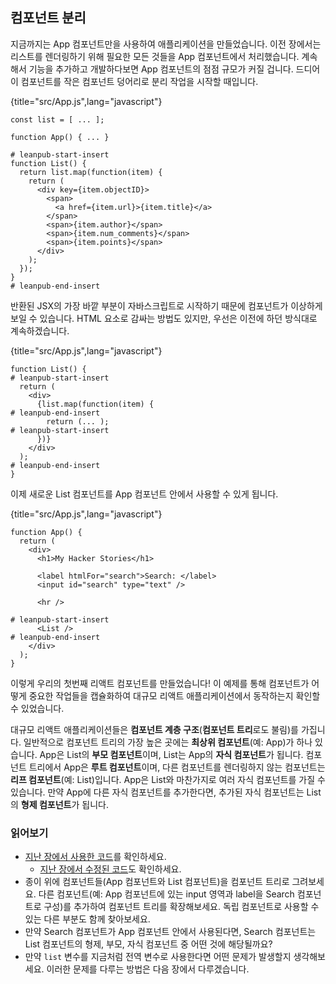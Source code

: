 ## 컴포넌트 분리

지금까지는 App 컴포넌트만을 사용하여 애플리케이션을 만들었습니다. 이전 장에서는 리스트를 렌더링하기 위해 필요한 모든 것들을 App 컴포넌트에서 처리했습니다. 계속해서 기능을 추가하고 개발하다보면 App 컴포넌트의 점점 규모가 커질 겁니다. 드디어 이 컴포넌트를 작은 컴포넌트 덩어리로 분리 작업을 시작할 때입니다.

{title="src/App.js",lang="javascript"}
~~~~~~~
const list = [ ... ];

function App() { ... }

# leanpub-start-insert
function List() {
  return list.map(function(item) {
    return (
      <div key={item.objectID}>
        <span>
          <a href={item.url}>{item.title}</a>
        </span>
        <span>{item.author}</span>
        <span>{item.num_comments}</span>
        <span>{item.points}</span>
      </div>
    );
  });
}
# leanpub-end-insert
~~~~~~~

반환된 JSX의 가장 바깥 부분이 자바스크립트로 시작하기 때문에 컴포넌트가 이상하게 보일 수 있습니다. HTML 요소로 감싸는 방법도 있지만, 우선은 이전에 하던 방식대로 계속하겠습니다.

{title="src/App.js",lang="javascript"}
~~~~~~~
function List() {
# leanpub-start-insert
  return (
    <div>
      {list.map(function(item) {
# leanpub-end-insert
        return (... );
# leanpub-start-insert
      })}
    </div>
  );
# leanpub-end-insert
}
~~~~~~~

이제 새로운 List 컴포넌트를 App 컴포넌트 안에서 사용할 수 있게 됩니다.

{title="src/App.js",lang="javascript"}
~~~~~~~
function App() {
  return (
    <div>
      <h1>My Hacker Stories</h1>

      <label htmlFor="search">Search: </label>
      <input id="search" type="text" />

      <hr />

# leanpub-start-insert
      <List />
# leanpub-end-insert
    </div>
  );
}
~~~~~~~

이렇게 우리의 첫번째 리액트 컴포넌트를 만들었습니다! 이 예제를 통해 컴포넌트가 어떻게 중요한 작업들을 캡슐화하여 대규모 리액트 애플리케이션에서 동작하는지 확인할 수 있었습니다.

대규모 리액트 애플리케이션들은 **컴포넌트 계층 구조**(**컴포넌트 트리**로도 불림)를 가집니다. 일반적으로 컴포넌트 트리의 가장 높은 곳에는 **최상위 컴포넌트**(예: App)가 하나 있습니다. App은 List의 **부모 컴포넌트**이며, List는 App의 **자식 컴포넌트**가 됩니다. 컴포넌트 트리에서 App은 **루트 컴포넌트**이며, 다른 컴포넌트를 렌더링하지 않는 컴포넌트는 **리프 컴포넌트**(예: List)입니다. App은 List와 마찬가지로 여러 자식 컴포넌트를 가질 수 있습니다. 만약 App에 다른 자식 컴포넌트를 추가한다면, 추가된 자식 컴포넌트는 List의 **형제 컴포넌트**가 됩니다.

### 읽어보기

* [지난 장에서 사용한 코드](https://codesandbox.io/s/github/the-road-to-learn-react/hacker-stories/tree/hs/Meet-another-React-Component)를 확인하세요.
  * [지난 장에서 수정된 코드](https://github.com/the-road-to-learn-react/hacker-stories/compare/hs/Lists-in-React...hs/Meet-another-React-Component?expand=1)도 확인하세요.
* 종이 위에 컴포넌트들(App 컴포넌트와 List 컴포넌트)을 컴포넌트 트리로 그려보세요. 다른 컴포넌트(예: App 컴포넌트에 있는 input 영역과 label을 Search 컴포넌트로 구성)를 추가하여 컴포넌트 트리를 확장해보세요. 독립 컴포넌트로 사용할 수 있는 다른 부분도 함께 찾아보세요.
* 만약 Search 컴포넌트가 App 컴포넌트 안에서 사용된다면, Search 컴포넌트는 List 컴포넌트의 형제, 부모, 자식 컴포넌트 중 어떤 것에 해당될까요?
* 만약 `list` 변수를 지금처럼 전역 변수로 사용한다면 어떤 문제가 발생할지 생각해보세요. 이러한 문제를 다루는 방법은 다음 장에서 다루겠습니다.